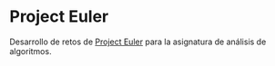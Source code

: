 # Project Euler
Desarrollo de retos de [Project Euler](https://projecteuler.net/) para la asignatura de análisis de algoritmos.
